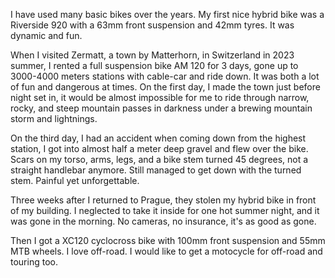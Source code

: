 ---
---

I have used many basic bikes over the years. My first nice hybrid bike was a Riverside 920 with a 63mm front suspension and 42mm tyres. It was dynamic and fun. 

When I visited Zermatt, a town by Matterhorn, in Switzerland in 2023 summer, I rented a full suspension bike AM 120 for 3 days, gone up to 3000-4000 meters stations with cable-car and ride down. It was both a lot of fun and dangerous at times. On the first day, I made the town just before night set in, it would be almost impossible for me to ride through narrow, rocky, and steep mountain passes in darkness under a brewing mountain storm and lightnings. 

On the third day, I had an accident when coming down from the highest station, I got into almost half a meter deep gravel and flew over the bike. Scars on my torso, arms, legs, and a bike stem turned 45 degrees, not a straight handlebar anymore. Still managed to get down with the turned stem. Painful yet unforgettable. 

Three weeks after I returned to Prague, they stolen my hybrid bike in front of my building. I neglected to take it inside for one hot summer night, and it was gone in the morning. No cameras, no insurance, it's as good as gone.  

Then I got a XC120 cyclocross bike with 100mm front suspension and 55mm MTB wheels. I love off-road. I would like to get a motocycle for off-road and touring too. 